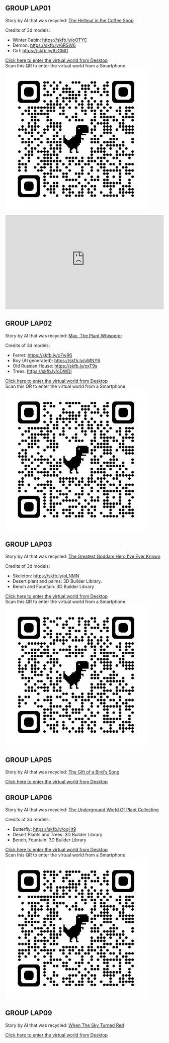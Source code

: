 ## GROUP LAP01
Story by AI that was recycled: [The Hellmut in the Coffee Shop](https://storiesby.ai/p/the-hellmouth-in-the-coffee-shop)  

Credits of 3d models:  
* Winter Cabin: https://skfb.ly/oOTYC
* Demon: https://skfb.ly/6RSW6 
* Girl: https://skfb.ly/6zGMG

[Click here to enter the virtual world from Desktop](https://laverbenaelectronica.github.io/vr/hackaton/FINAL/LAP01/index.html)   
Scan this QR to enter the virtual world from a Smartphone.   
![QR](LAP01/qrcode_lap01.png)

<iframe src="https://laverbenaelectronica.github.io/vr/hackaton/FINAL/LAP01/index.html" width="100%" height="300" style="border:none;" allowvr="yes"></iframe>

## GROUP LAP02
Story by AI that was recycled: [Max, The Plant Whisperer](https://storiesby.ai/p/max-the-plant-whisperer)

Credits of 3d models:
* Ferret: https://skfb.ly/o7wR6
* Boy (AI generated): https://skfb.ly/oMNY6
* Old Russian House: https://skfb.ly/oxT9s
* Trees: https://skfb.ly/oDWDI   

[Click here to enter the virtual world from Desktop](https://laverbenaelectronica.github.io/vr/hackaton/FINAL/LAP02/index.html)   
Scan this QR to enter the virtual world from a Smartphone.   
![QR](LAP02/qrcode_lap02.png)

## GROUP LAP03
Story by AI that was recycled: [The Greatest Goddam Hero I've Ever Known](https://storiesby.ai/p/the-greatest-goddamn-hero-ive-ever)  

Credits of 3d models:
* Skeleton: https://skfb.ly/oLNMN
* Desert plant and palms: 3D Builder Library.
* Bench and Fountain: 3D Builder Library

[Click here to enter the virtual world from Desktop](https://laverbenaelectronica.github.io/vr/hackaton/FINAL/LAP03/index.html)   
Scan this QR to enter the virtual world from a Smartphone.   
![QR](LAP03/qrcode_lap03.png)

## GROUP LAP05
Story by AI that was recycled: [The Gift of a Bird's Song](https://storiesby.ai/p/the-gift-of-a-birds-song)

[Click here to enter the virtual world from Desktop](https://laverbenaelectronica.github.io/vr/hackaton/FINAL/LAP05/index.html)   

## GROUP LAP06
Story by AI that was recycled: [The Underground World Of Plant Collecting](https://storiesby.ai/p/the-underground-world-of-plant-collecting)

Credits of 3d models:
* Butterfly: https://skfb.ly/oqHt9
* Desert Plants and Trees: 3D Builder Library
* Bench, Fountain: 3D Builder Library

[Click here to enter the virtual world from Desktop](https://laverbenaelectronica.github.io/vr/hackaton/FINAL/LAP06/index.html)   
Scan this QR to enter the virtual world from a Smartphone.   
![QR](LAP06/qrcode_lap06.png)

## GROUP LAP09
Story by AI that was recycled: [When The Sky Turned Red](https://storiesby.ai/p/when-the-sky-turned-red)

[Click here to enter the virtual world from Desktop](https://laverbenaelectronica.github.io/vr/hackaton/FINAL/LAP09/index.html)   

